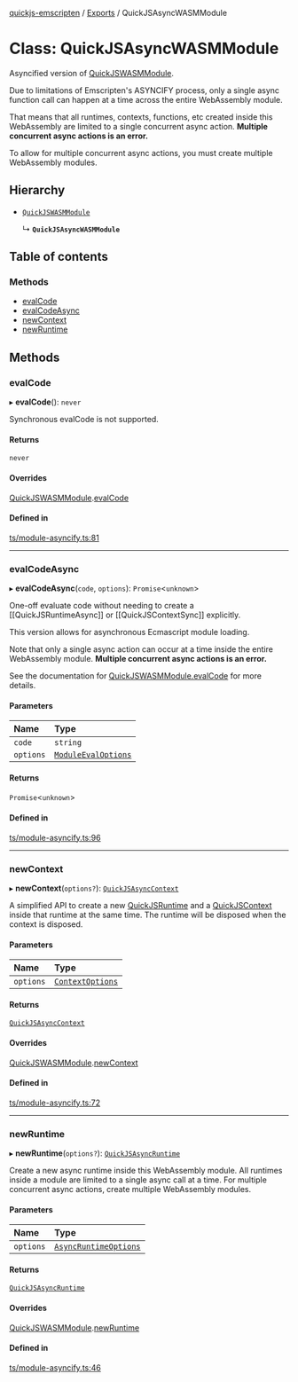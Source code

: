 [quickjs-emscripten](../README.md) / [Exports](../modules.md) / QuickJSAsyncWASMModule

# Class: QuickJSAsyncWASMModule

Asyncified version of [QuickJSWASMModule](QuickJSWASMModule.md).

Due to limitations of Emscripten's ASYNCIFY process, only a single async
function call can happen at a time across the entire WebAssembly module.

That means that all runtimes, contexts, functions, etc created inside this
WebAssembly are limited to a single concurrent async action.
**Multiple concurrent async actions is an error.**

To allow for multiple concurrent async actions, you must create multiple WebAssembly
modules.

## Hierarchy

- [`QuickJSWASMModule`](QuickJSWASMModule.md)

  ↳ **`QuickJSAsyncWASMModule`**

## Table of contents

### Methods

- [evalCode](QuickJSAsyncWASMModule.md#evalcode)
- [evalCodeAsync](QuickJSAsyncWASMModule.md#evalcodeasync)
- [newContext](QuickJSAsyncWASMModule.md#newcontext)
- [newRuntime](QuickJSAsyncWASMModule.md#newruntime)

## Methods

### evalCode

▸ **evalCode**(): `never`

Synchronous evalCode is not supported.

#### Returns

`never`

#### Overrides

[QuickJSWASMModule](QuickJSWASMModule.md).[evalCode](QuickJSWASMModule.md#evalcode)

#### Defined in

[ts/module-asyncify.ts:81](https://github.com/justjake/quickjs-emscripten/blob/main/ts/module-asyncify.ts#L81)

___

### evalCodeAsync

▸ **evalCodeAsync**(`code`, `options`): `Promise`<`unknown`\>

One-off evaluate code without needing to create a [[QuickJSRuntimeAsync]] or
[[QuickJSContextSync]] explicitly.

This version allows for asynchronous Ecmascript module loading.

Note that only a single async action can occur at a time inside the entire WebAssembly module.
**Multiple concurrent async actions is an error.**

See the documentation for [QuickJSWASMModule.evalCode](QuickJSWASMModule.md#evalcode) for more details.

#### Parameters

| Name | Type |
| :------ | :------ |
| `code` | `string` |
| `options` | [`ModuleEvalOptions`](../interfaces/ModuleEvalOptions.md) |

#### Returns

`Promise`<`unknown`\>

#### Defined in

[ts/module-asyncify.ts:96](https://github.com/justjake/quickjs-emscripten/blob/main/ts/module-asyncify.ts#L96)

___

### newContext

▸ **newContext**(`options?`): [`QuickJSAsyncContext`](QuickJSAsyncContext.md)

A simplified API to create a new [QuickJSRuntime](QuickJSRuntime.md) and a
[QuickJSContext](QuickJSContext.md) inside that runtime at the same time. The runtime will
be disposed when the context is disposed.

#### Parameters

| Name | Type |
| :------ | :------ |
| `options` | [`ContextOptions`](../interfaces/ContextOptions.md) |

#### Returns

[`QuickJSAsyncContext`](QuickJSAsyncContext.md)

#### Overrides

[QuickJSWASMModule](QuickJSWASMModule.md).[newContext](QuickJSWASMModule.md#newcontext)

#### Defined in

[ts/module-asyncify.ts:72](https://github.com/justjake/quickjs-emscripten/blob/main/ts/module-asyncify.ts#L72)

___

### newRuntime

▸ **newRuntime**(`options?`): [`QuickJSAsyncRuntime`](QuickJSAsyncRuntime.md)

Create a new async runtime inside this WebAssembly module. All runtimes inside a
module are limited to a single async call at a time. For multiple
concurrent async actions, create multiple WebAssembly modules.

#### Parameters

| Name | Type |
| :------ | :------ |
| `options` | [`AsyncRuntimeOptions`](../interfaces/AsyncRuntimeOptions.md) |

#### Returns

[`QuickJSAsyncRuntime`](QuickJSAsyncRuntime.md)

#### Overrides

[QuickJSWASMModule](QuickJSWASMModule.md).[newRuntime](QuickJSWASMModule.md#newruntime)

#### Defined in

[ts/module-asyncify.ts:46](https://github.com/justjake/quickjs-emscripten/blob/main/ts/module-asyncify.ts#L46)
